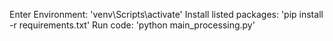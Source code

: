 Enter Environment: 'venv\Scripts\activate'
Install listed packages: 'pip install -r requirements.txt'
Run code: 'python main_processing.py'
